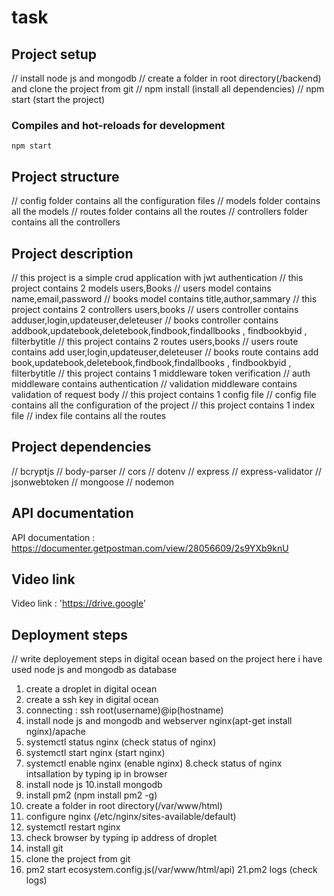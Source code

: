 # task


## Project setup
// install node js and mongodb
// create a folder in root directory(/backend) and clone the project from git
// npm install (install all dependencies)
// npm start (start the project)

### Compiles and hot-reloads for development
```
npm start
```
## Project structure
// config folder contains all the configuration files
// models folder contains all the models
// routes folder contains all the routes
// controllers folder contains all the controllers
## Project description
// this project is a simple crud application with jwt authentication
// this project contains 2 models users,Books
// users model contains name,email,password
// books model contains title,author,sammary
// this project contains 2 controllers users,books
// users controller contains adduser,login,updateuser,deleteuser
// books controller contains addbook,updatebook,deletebook,findbook,findallbooks , findbookbyid , filterbytitle
// this project contains 2 routes users,books
// users route contains add user,login,updateuser,deleteuser
// books route contains add book,updatebook,deletebook,findbook,findallbooks , findbookbyid , filterbytitle
// this project contains 1 middleware token verification
// auth middleware contains authentication
// validation middleware contains validation of request body
// this project contains 1 config file
// config file contains all the configuration of the project
// this project contains 1 index file
// index file contains all the routes

## Project dependencies
// bcryptjs
// body-parser
// cors
// dotenv
// express
// express-validator
// jsonwebtoken
// mongoose
// nodemon


## API documentation
 API documentation : https://documenter.getpostman.com/view/28056609/2s9YXb9knU

## Video link
 Video link : 'https://drive.google' 


## Deployment steps
// write deployement steps in digital ocean based on the project here i have used node js and mongodb as database   
 1. create a droplet in digital ocean
 2. create a ssh key in digital ocean
 3. connecting : ssh root(username)@ip(hostname)
 4. install node js and mongodb and webserver nginx(apt-get install nginx)/apache
 5. systemctl status nginx (check status of nginx)
 6. systemctl start nginx (start nginx)
 7. systemctl enable nginx (enable nginx)
 8.check status of  nginx intsallation by typing ip in browser
 9. install node js
 10.install mongodb
 11. install pm2 (npm install pm2 -g)
 13. create a folder in root directory(/var/www/html)
 14. configure nginx (/etc/nginx/sites-available/default)
 15. systemctl restart nginx
 16. check browser by typing ip address of droplet
 17. install git
 18. clone the project from git
 20. pm2 start ecosystem.config.js(/var/www/html/api)
 21.pm2 logs (check logs)






